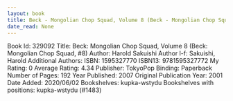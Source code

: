 ```yaml
---
layout: book
title: Beck - Mongolian Chop Squad, Volume 8 (Beck - Mongolian Chop Squad,  no. 8)
date_read: None
---
```


Book Id: 329092
Title: Beck: Mongolian Chop Squad, Volume 8 (Beck: Mongolian Chop Squad, #8)
Author: Harold Sakuishi
Author l-f: Sakuishi, Harold
Additional Authors: 
ISBN: 1595327770
ISBN13: 9781595327772
My Rating: 0
Average Rating: 4.34
Publisher: TokyoPop
Binding: Paperback
Number of Pages: 192
Year Published: 2007
Original Publication Year: 2001
Date Added: 2020/06/02
Bookshelves: kupka-wstydu
Bookshelves with positions: kupka-wstydu (#1483)


